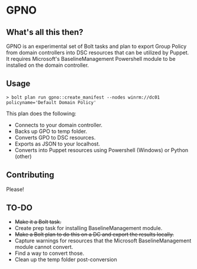 # GPNO

## What's all this then?

GPNO is an experimental set of Bolt tasks and plan to export Group Policy from domain controllers into DSC resources that can be utilized by Puppet. It requires Microsoft's BaselineManagement Powershell module to be installed on the domain controller.

## Usage

    > bolt plan run gpno::create_manifest --nodes winrm://dc01 policyname='Default Domain Policy'

This plan does the following:

- Connects to your domain controller.
- Backs up GPO to temp folder.
- Converts GPO to DSC resources.
- Exports as JSON to your localhost.
- Converts into Puppet resources using Powershell (Windows) or Python (other)

## Contributing

Please!

## TO-DO

- ~~Make it a Bolt task.~~
- Create prep task for installing BaselineManagement module.
- ~~Make a Bolt plan to do this on a DC and export the results locally.~~
- Capture warnings for resources that the Microsoft BaselineManagement module cannot convert.
- Find a way to convert those.
- Clean up the temp folder post-conversion